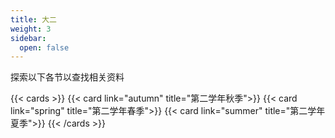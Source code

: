 ```yaml
---
title: 大二
weight: 3
sidebar:
  open: false
---
```


探索以下各节以查找相关资料

<!--more-->

{{< cards >}}
  {{< card link="autumn" title="第二学年秋季">}}
  {{< card link="spring" title="第二学年春季">}}
  {{< card link="summer" title="第二学年夏季">}}
{{< /cards >}}
